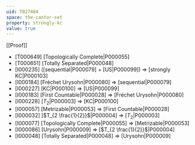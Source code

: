 ```yaml
---
uid: T027404
space: the-cantor-set
property: strongly-kc
value: true
---
```

[[Proof]]

* [T000649] [Topologically Complete|P000055]
* [T000651] [Totally Separated|P000048]
* [I000235] ([sequential|P000079] + [US|P000099]) => [strongly KC|P000103]
* [I000184] [Fréchet Urysohn|P000080] => [sequential|P000079]
* [I000227] [KC|P000100] => [US|P000099]
* [I000183] [First Countable|P000028] => [Fréchet Urysohn|P000080]
* [I000228] [$T_2$|P000003] => [KC|P000100]
* [I000057] [Metrizable|P000053] => [First Countable|P000028]
* [I000032] [$T_{2 \frac{1}{2}}$|P000004] => [$T_2$|P000003]
* [I000077] [Topologically Complete|P000055] => [Metrizable|P000053]
* [I000086] [Urysohn|P000009] => [$T_{2 \frac{1}{2}}$|P000004]
* [I000048] [Totally Separated|P000048] => [Urysohn|P000009]

